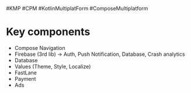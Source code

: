 #KMP #CPM #KotlinMultiplatForm #ComposeMultiplatform
# Key components
- Compose Navigation 
- Firebase (3rd lib) -> Auth, Push Notification, Database, Crash analytics
- Database 
- Values (Theme, Style, Localize)
- FastLane
- Payment
- Ads